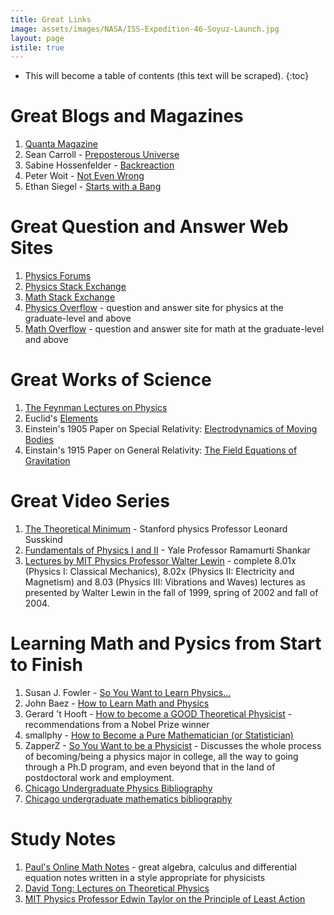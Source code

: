 ```yaml
---
title: Great Links
image: assets/images/NASA/ISS-Expedition-46-Soyuz-Launch.jpg
layout: page
istile: true
---
```


* This will become a table of contents (this text will be scraped).
{:toc}

# Great Blogs and Magazines
1. [Quanta Magazine](https://www.quantamagazine.org)
1. Sean Carroll - [Preposterous Universe](http://www.preposterousuniverse.com/blog/)
1. Sabine Hossenfelder - [Backreaction](http://backreaction.blogspot.ca)
1. Peter Woit - [Not Even Wrong](http://www.math.columbia.edu/~woit/wordpress/)
1. Ethan Siegel - [Starts with a Bang](https://medium.com/starts-with-a-bang)

# Great Question and Answer Web Sites

1. [Physics Forums](https://www.physicsforums.com)
1. [Physics Stack Exchange](http://physics.stackexchange.com)
1. [Math Stack Exchange](http://math.stackexchange.com)
1. [Physics Overflow](https://www.physicsoverflow.org) - question and answer site for physics at the graduate-level and above
1. [Math Overflow](http://mathoverflow.net) - question and answer site for math at the graduate-level and above

# Great Works of Science

1. [The Feynman Lectures on Physics](http://www.feynmanlectures.caltech.edu)
1. Euclid's [Elements](http://aleph0.clarku.edu/~djoyce/java/elements/toc.html)
1. Einstein's 1905 Paper on Special Relativity: [Electrodynamics of Moving Bodies](http://einsteinpapers.press.princeton.edu/vol2-trans/154?ajax)
1. Einstain's 1915 Paper on General Relativity: [The Field Equations of Gravitation](http://einsteinpapers.press.princeton.edu/vol6-trans/129)

# Great Video Series

1. [The Theoretical Minimum](http://theoreticalminimum.com) - Stanford physics Professor Leonard Susskind
1. [Fundamentals of Physics I and II](http://oyc.yale.edu/physics) - Yale Professor Ramamurti Shankar
1. [Lectures by MIT Physics Professor Walter Lewin](https://www.youtube.com/channel/UCiEHVhv0SBMpP75JbzJShqw) - complete 8.01x (Physics I: Classical Mechanics), 8.02x (Physics II: Electricity and Magnetism) and 8.03 (Physics III: Vibrations and Waves) lectures as presented by Walter Lewin in the fall of 1999, spring of 2002 and fall of 2004.

# Learning Math and Pysics from Start to Finish

1. Susan J. Fowler - [So You Want to Learn Physics...](http://www.susanjfowler.com/blog/2016/8/13/so-you-want-to-learn-physics)
1. John Baez - [How to Learn Math and Physics](http://math.ucr.edu/home/baez/books.html)
1. Gerard 't Hooft - [How to become a GOOD Theoretical Physicist](http://www.staff.science.uu.nl/~gadda001/goodtheorist/index.html) - recommendations from a Nobel Prize winner
1. smallphy - [How to Become a Pure Mathematician (or Statistician)](http://hbpms.blogspot.ca)
1. ZapperZ - [So You Want to be a Physicist](https://www.physicsforums.com/threads/so-you-want-to-be-a-physicist.240792/) - Discusses the whole process of becoming/being a physics major in college, all the way to going through a Ph.D program, and even beyond that in the land of postdoctoral work and employment.
1. [Chicago Undergraduate Physics Bibliography](https://www.ocf.berkeley.edu/~abhishek/chicphys.htm)
1. [Chicago undergraduate mathematics bibliography](https://www.ocf.berkeley.edu/~abhishek/chicmath.htm)

# Study Notes
1. [Paul's Online Math Notes](http://tutorial.math.lamar.edu) - great algebra, calculus and differential equation notes written in a style appropriate for physicists
1. [David Tong: Lectures on Theoretical Physics](http://www.damtp.cam.ac.uk/user/tong/teaching.html)
1. [MIT Physics Professor Edwin Taylor on the Principle of Least Action](http://www.eftaylor.com/leastaction.html)